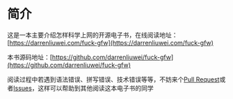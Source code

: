 # 简介
这是一本主要介绍怎样科学上网的开源电子书，在线阅读地址：[https://darrenliuwei.com/fuck-gfw](https://darrenliuwei.com/fuck-gfw)

本书源码地址：[https://github.com/darrenliuwei/fuck-gfw](https://github.com/darrenliuwei/fuck-gfw)

阅读过程中若遇到语法错误、拼写错误、技术错误等等，不妨来个[Pull Request](https://github.com/darrenliuwei/fuck-gfw)或者[Issues](https://github.com/darrenliuwei/fuck-gfw/issues)，这样可以帮助到其他阅读这本电子书的同学